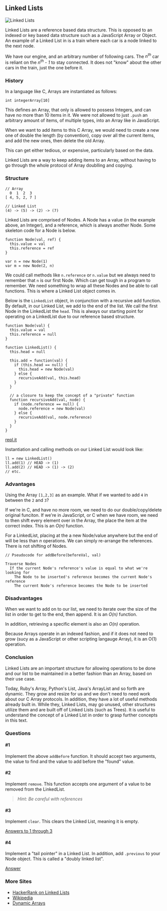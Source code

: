## Linked Lists

![Linked Lists](images/linkedlists_final.png)

Linked Lists are a reference based data structure. This is opposed to an indexed or key based data structure such as a JavaScript Array or Object. An example of a Linked List in is a train where each car is a node linked to the next node.

We have our engine, and an arbitrary number of following cars. The _n<sup>th</sup>_ car is reliant on the _n<sup>th</sup> - 1_ to stay connected. It does not "know" about the other cars in the train, just the one before it.

### History

In a language like C, Arrays are instantiated as follows:

```
int integerArray[10]
```

This defines an Array, that only is allowed to possess Integers, and can have no more than 10 items in it. We were not allowed to just `.push` an arbitrary amount of items, of multiple types, into an Array like in JavaScript.

When we want to add items to this C Array, we would need to create a new one of double the length (by convention), copy over all the current items, and add the new ones, then delete the old Array.

This can get either tedious, or expensive, particularly based on the data.

Linked Lists are a way to keep adding items to an Array, without having to go through the whole protocol of Array doublling and copying.

### Structure

```
// Array
  0  1  2  3
[ 4, 5, 2, 7 ]

// Linked List
(4) -> (5) -> (2) -> (7)
```

Linked Lists are comprised of Nodes. A Node has a value (in the example above, an Integer), and a reference, which is always another Node. Some skeleton code for a Node is below.

```
function Node(val, ref) {
  this.value = val
  this.reference = ref
}

var n = new Node(1)
var m = new Node(2, n)
```

We could call methods like `n.reference` or `n.value` but we always need to remember that `n` is our first Node. Which can get tough in a program to remember. We need something to wrap all these Nodes and be able to call functions. This is where a Linked List object comes in.

Below is the `LinkedList` object, in conjunction with a recursive add function. By default, in our Linked List, we add to the end of the list. We call the first Node in the LinkedList the `head`. This is always our starting point for operating on a LinkedList due to our reference based structure.

```
function Node(val) {
  this.value = val
  this.reference = null
}

function LinkedList() {
  this.head = null

  this.add = function(val) {
    if (this.head == null) {
      this.head = new Node(val)
    } else {
      recursiveAdd(val, this.head)
    }
  }

  // a closure to keep the concept of a "private" function
  function recursiveAdd(val, node) {
    if (node.reference == null) {
      node.reference = new Node(val)
    } else {
      recursiveAdd(val, node.reference)
    }
  }
}
```
[repl.it](https://repl.it/repls/JointPeachpuffAgama)

Instantiation and calling methods on our Linked List would look like:
```
ll = new LinkedList()
ll.add(1) // HEAD -> (1)
ll.add(2) // HEAD -> (1) -> (2)
// etc.
```

### Advantages

Using the Array `[1,2,3]` as an example. What if we wanted to add `4` in between the `2` and `3`?

If we're in C, and have no more room, we need to do our double/copy/delete original funciton. If we're in JavaScript, or C when we have room, we need to then shift every element over in the Array, the place the item at the correct index. This is an _O(n)_ function.

For a LinkedList, placing at the a new Node/value anywhere but the end of will be less than _n_ operations. We can simply re-arrange the references. There is not shifting of Nodes.

```
// Pseudocode for addBefore(beforeVal, val)

Traverse Nodes
  If the current Node's reference's value is equal to what we're looking for
    The Node to be inserted's reference becomes the current Node's reference
    The current Node's reference becomes the Node to be inserted
```

### Disadvantages

When we want to add on to our list, we need to iterate over the size of the list in order to get to the end, then append. It is an _O(n)_ function.

In addition, retrieving a specific element is also an _O(n)_ operation.

Because Arrays operate in an indexed fashion, and if it does not need to grow (sucy as a JavaScript or other scripting langauge Array), it is an O(1) operation.

### Conclusion

Linked Lists are an important structure for allowing operations to be done and our list to be maintained in a better fashion than an Array, based on their use case.

Today, Ruby's Array, Python's List, Java's ArrayList and so forth are dynamic. They grow and resize for us and we don't need to need work about our C Array protocols. In addition, they have a lot of useful methods already built in. While they, Linked Lists, may go unused, other structures utilize them and are built off of Linked Lists (such as Trees). It is useful to understand the concept of a Linked List in order to grasp further concepts in this text.

### Questions

#### #1

Implement the above `addBefore` function. It should accept two arguments, the value to find and the value to add before the "found" value.

#### #2

Implement `remove`. This function accepts one argument of a value to be removed from the LinkedList.

> _Hint: Be careful with references_

#### #3

Implement `clear`. This clears the Linked List, meaning it is empty.

[Answers to 1 through 3](https://repl.it/repls/RegularMundaneSpiketail)

#### #4

Implement a "tail pointer" in a Linked List. In addition, add `.previous` to your Node object. This is called a "doubly linked list".

[Answer](https://repl.it/repls/TransparentFavoriteWolverine)

### More Sites

- [HackerRank on Linked Lists](https://www.youtube.com/watch?v=njTh_OwMljA)
- [Wikipedia](https://en.wikipedia.org/wiki/Linked_list)
- [Dynamic Arrays](https://en.wikipedia.org/wiki/Dynamic_array)


